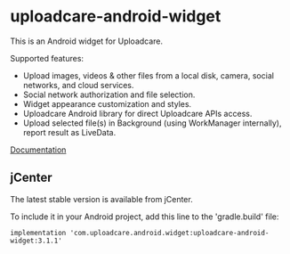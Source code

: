 uploadcare-android-widget
===============

This is an Android widget for Uploadcare.

Supported features:

- Upload images, videos & other files from a local disk, camera, social networks, and cloud services.
- Social network authorization and file selection.
- Widget appearance customization and styles.
- Uploadcare Android library for direct Uploadcare APIs access.
- Upload selected file(s) in Background (using WorkManager internally), report result as LiveData.

[Documentation](https://github.com/uploadcare/uploadcare-android/blob/master/documentation/WIDGET.md)

## jCenter

The latest stable version is available from jCenter.

To include it in your Android project, add this line to the 'gradle.build' file:

```
implementation 'com.uploadcare.android.widget:uploadcare-android-widget:3.1.1'

```